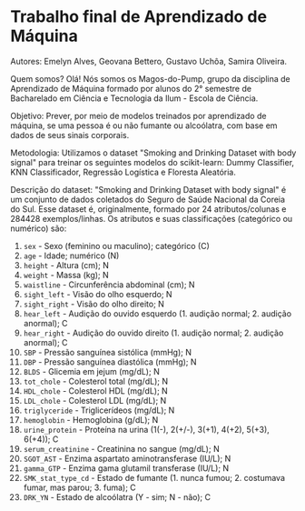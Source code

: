 # Trabalho final de Aprendizado de Máquina

Autores: Emelyn Alves, Geovana Bettero, Gustavo Uchôa, Samira Oliveira.

Quem somos? 
Olá! Nós somos os Magos-do-Pump, grupo da disciplina de Aprendizado de Máquina formado por alunos do 2° semestre de Bacharelado em Ciência e Tecnologia da Ilum - Escola de Ciência. 

Objetivo: Prever, por meio de modelos treinados por aprendizado de máquina, se uma pessoa é ou não fumante ou alcoólatra, com base em dados de seus sinais corporais. 

Metodologia: Utilizamos o dataset "Smoking and Drinking Dataset with body signal" para treinar os seguintes modelos do scikit-learn: Dummy Classifier, KNN Classificador, Regressão Logística e Floresta Aleatória. 

Descrição do dataset: 
"Smoking and Drinking Dataset with body signal" é um conjunto de dados coletados do Seguro de Saúde Nacional da Coreia do Sul. Esse dataset é, originalmente, formado por 24 atributos/colunas e 284428 exemplos/linhas. Os atributos e suas classificações (categórico ou numérico) são: 
1. `sex` - Sexo (feminino ou maculino); categórico (C)
2. `age` - Idade; numérico (N)
3. `height` - Altura (cm); N
4. `weight` - Massa (kg); N
5. `waistline` - Circunferência abdominal (cm); N
6. `sight_left` - Visão do olho esquerdo; N
7. `sight_right` - Visão do olho direito; N
8. `hear_left` - Audição do ouvido esquerdo (1. audição normal; 2. audição anormal); C
9. `hear_right` - Audição do ouvido direito (1. audição normal; 2. audição anormal); C
10. `SBP` - Pressão sanguínea sistólica (mmHg); N 
11. `DBP` - Pressão sanguínea diastólica (mmHg); N 
12. `BLDS` - Glicemia em jejum (mg/dL); N 
13. `tot_chole` - Colesterol total (mg/dL); N
14. `HDL_chole` - Colesterol HDL (mg/dL); N
15. `LDL_chole` - Colesterol LDL (mg/dL); N
16. `triglyceride` - Triglicerídeos (mg/dL); N
17. `hemoglobin` - Hemoglobina (g/dL); N
18. `urine_protein` - Proteína na urina (1(-), 2(+/-), 3(+1), 4(+2), 5(+3), 6(+4)); C 
19. `serum_creatinine` - Creatinina no sangue (mg/dL); N
20. `SGOT_AST` - Enzima aspartato aminotransferase (IU/L); N
21. `gamma_GTP` - Enzima gama glutamil transferase (IU/L); N
22. `SMK_stat_type_cd` - Estado de fumante (1. nunca fumou; 2. costumava fumar, mas parou; 3. fuma); C
23. `DRK_YN` - Estado de alcoólatra (Y - sim; N - não); C 
